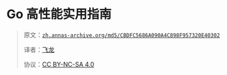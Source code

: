# Go 高性能实用指南

> 原文：[`zh.annas-archive.org/md5/CBDFC5686A090A4C898F957320E40302`](https://zh.annas-archive.org/md5/CBDFC5686A090A4C898F957320E40302)
> 
> 译者：[飞龙](https://github.com/wizardforcel)
> 
> 协议：[CC BY-NC-SA 4.0](http://creativecommons.org/licenses/by-nc-sa/4.0/)
